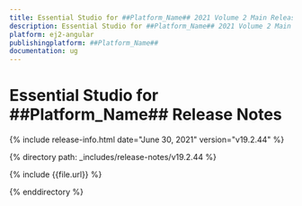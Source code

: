 ```yaml
---
title: Essential Studio for ##Platform_Name## 2021 Volume 2 Main Release Release Notes  
description: Essential Studio for ##Platform_Name## 2021 Volume 2 Main Release Release Notes  
platform: ej2-angular
publishingplatform: ##Platform_Name##
documentation: ug
---
```


# Essential Studio for  ##Platform_Name##  Release Notes  

{% include release-info.html date="June 30, 2021"   version="v19.2.44"  %} 

{% directory path: _includes/release-notes/v19.2.44 %}

{% include {{file.url}} %}

{% enddirectory %}
